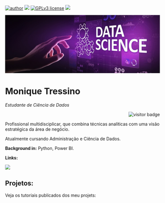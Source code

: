 [![author](https://img.shields.io/badge/author-MoniqueTressino-purple.svg)](https://www.linkedin.com/in/carlosfab)  [![](https://img.shields.io/badge/python-3.9+-blue.svg)](https://www.python.org/downloads/release/python-392/) [![GPLv3 license](https://img.shields.io/badge/License-GPLv3-yellow.svg)](http://perso.crans.org/besson/LICENSE.html)  <a href="mailto:moniquetressino@hotmail.com">
   <img src="https://img.shields.io/badge/Email-green?style=flat&logo=gmail&logoColor=white&labelColor=green" />
  </a>


<p align="center">
  <img src="banner2.png" >
</p>

# Monique Tressino
*Estudante de Ciência de Dados*
  

<p align="right">
  <img src="https://visitor-badge.glitch.me/badge?page_id=MoniqueTressino" alt="visitor badge" />
</p>



Profissional multidisciplicar, que combina técnicas analíticas com uma visão estratégica da área de negócio.


Atualmente cursando Administração e Ciência de Dados.


**Background in:** Python, Power BI.


**Links:**
<p>
  <a href="https://www.linkedin.com/in/moniquetressino">
    <img src="https://img.shields.io/badge/LinkedIn-3D6098?style=flat&logo=linkedin&labelColor=3D6098" />
  </a>
  </p>

<p>
   
   
</p>

## Projetos:
Veja os tutoriais publicados dos meu projets:


